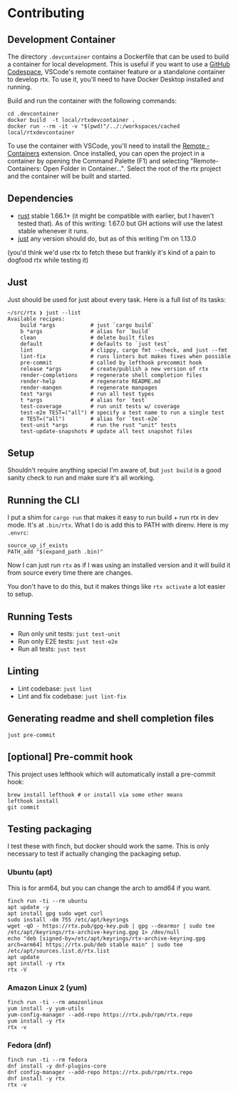 # Contributing

## Development Container

The directory `.devcontainer` contains a Dockerfile that can be used to build a container for local development. This is useful if you want to use a [GitHub Codespace](https://docs.github.com/codespaces), VSCode's remote container feature or a standalone container to develop rtx. To use it, you'll need to have Docker Desktop installed and running.

Build and run the container with the following commands:

```shell
cd .devcontainer
docker build  -t local/rtxdevcontainer .
docker run --rm -it -v "$(pwd)"/../:/workspaces/cached local/rtxdevcontainer
```

To use the container with VSCode, you'll need to install the [Remote - Containers](https://marketplace.visualstudio.com/items?itemName=ms-vscode-remote.remote-containers) extension. Once installed, you can open the project in a container by opening the Command Palette (F1) and selecting "Remote-Containers: Open Folder in Container...". Select the root of the rtx project and the container will be built and started.

## Dependencies

* [rust](https://www.rust-lang.org/) stable 1.66.1+ (it might be compatible with earlier, but I haven't tested that). As of this writing: 1.67.0 but GH actions will use the latest stable whenever it runs.
* [just](https://github.com/casey/just) any version should do, but as of this writing I'm on 1.13.0

(you'd think we'd use rtx to fetch these but frankly it's kind of a pain to dogfood rtx while testing it)

## Just

Just should be used for just about every task. Here is a full list of its
tasks:

```
~/src/rtx ❯ just --list
Available recipes:
    build *args           # just `cargo build`
    b *args               # alias for `build`
    clean                 # delete built files
    default               # defaults to `just test`
    lint                  # clippy, cargo fmt --check, and just --fmt
    lint-fix              # runs linters but makes fixes when possible
    pre-commit            # called by lefthook precommit hook
    release *args         # create/publish a new version of rtx
    render-completions    # regenerate shell completion files
    render-help           # regenerate README.md
    render-mangen         # regenerate manpages
    test *args            # run all test types
    t *args               # alias for `test`
    test-coverage         # run unit tests w/ coverage
    test-e2e TEST=("all") # specify a test name to run a single test
    e TEST=("all")        # alias for `test-e2e`
    test-unit *args       # run the rust "unit" tests
    test-update-snapshots # update all test snapshot files
```

## Setup

Shouldn't require anything special I'm aware of, but `just build` is a good sanity check to run and make sure it's all working.

## Running the CLI

I put a shim for `cargo run` that makes it easy to run build + run rtx in dev mode. It's at `.bin/rtx`. What I do is add this to PATH
with direnv. Here is my `.envrc`:

```
source_up_if_exists
PATH_add "$(expand_path .bin)"
```

Now I can just run `rtx` as if I was using an installed version and it will build it from source every time there are changes.

You don't have to do this, but it makes things like `rtx activate` a lot easier to setup.

## Running Tests

* Run only unit tests: `just test-unit`
* Run only E2E tests: `just test-e2e`
* Run all tests: `just test`

## Linting

* Lint codebase: `just lint`
* Lint and fix codebase: `just lint-fix`

## Generating readme and shell completion files

```
just pre-commit
```

## [optional] Pre-commit hook

This project uses lefthook which will automatically install a pre-commit hook:

```
brew install lefthook # or install via some other means
lefthook install
git commit
```

## Testing packaging

I test these with finch, but docker should work the same. This is only necessary to test
if actually changing the packaging setup.

### Ubuntu (apt)

This is for arm64, but you can change the arch to amd64 if you want.

```
finch run -ti --rm ubuntu
apt update -y
apt install gpg sudo wget curl
sudo install -dm 755 /etc/apt/keyrings
wget -qO - https://rtx.pub/gpg-key.pub | gpg --dearmor | sudo tee /etc/apt/keyrings/rtx-archive-keyring.gpg 1> /dev/null
echo "deb [signed-by=/etc/apt/keyrings/rtx-archive-keyring.gpg arch=arm64] https://rtx.pub/deb stable main" | sudo tee /etc/apt/sources.list.d/rtx.list
apt update
apt install -y rtx
rtx -V
```

### Amazon Linux 2 (yum)

```
finch run -ti --rm amazonlinux
yum install -y yum-utils
yum-config-manager --add-repo https://rtx.pub/rpm/rtx.repo
yum install -y rtx
rtx -v
```

### Fedora (dnf)

```
finch run -ti --rm fedora
dnf install -y dnf-plugins-core
dnf config-manager --add-repo https://rtx.pub/rpm/rtx.repo
dnf install -y rtx
rtx -v
```
